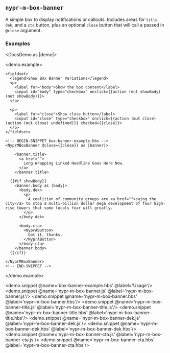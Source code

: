 ## `nypr-m-box-banner`

A simple box to display notifications or callouts. Includes areas for `title`, `dek`, and a `cta` button, plus an optional `close` button that will call a passed in `@close` argument.

### Examples

<DocsDemo as |demo|>

  <demo.example>

    <fieldset>
      <legend>Show Box Banner Variations</legend>
      <p>
        <label for="body">Show the box content</label>
        <input id="body" type="checkbox" onclick={{action (mut showBody) (not showBody)}}>
      </p>

      <p>
        <label for="close">Show close button</label>
        <input id="close" type="checkbox" onclick={{action (mut close) (action (mut close) undefined)}} checked={{close}}>
      </p>
    </fieldset>

    <!-- BEGIN-SNIPPET box-banner-example.hbs -->
    <NyprMBoxBanner @close={{close}} as |banner|>

        <banner.title>
          <a href="">
            Long Wrapping Linked Headline Goes Here Now.
          </a>
        </banner.title>

      {{#if showBody}}
        <banner.body as |body|>
          <body.dek>
            <p>
              A coalition of community groups are <a href="">suing the city</a> to stop a multi-billion dollar mega development of four high-rise towers that some locals fear will greatly.
            </p>
          </body.dek>

          <body.cta>
            <NyprAButton>
              Got it, thanks.
            </NyprAButton>
          </body.cta>
        </banner.body>
      {{/if}}

    </NyprMBoxBanner>
    <!-- END-SNIPPET -->
  </demo.example>

  <demo.snippet @name='box-banner-example.hbs' @label='Usage'/>
  <demo.snippet @name='nypr-m-box-banner.js' @label='nypr-m-box-banner.js'/>
  <demo.snippet @name='nypr-m-box-banner.hbs' @label='nypr-m-box-banner.hbs'/>
  <demo.snippet @name='nypr-m-box-banner-title.js' @label='nypr-m-box-banner-title.js'/>
  <demo.snippet @name='nypr-m-box-banner-title.hbs' @label='nypr-m-box-banner-title.hbs'/>
  <demo.snippet @name='nypr-m-box-banner-dek.js' @label='nypr-m-box-banner-dek.js'/>
  <demo.snippet @name='nypr-m-box-banner-dek.hbs' @label='nypr-m-box-banner-dek.hbs'/>
  <demo.snippet @name='nypr-m-box-banner-cta.js' @label='nypr-m-box-banner-cta.js'/>
  <demo.snippet @name='nypr-m-box-banner-cta.hbs' @label='nypr-m-box-banner-cta.hbs'/>

</DocsDemo>